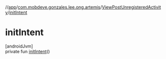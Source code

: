 //[app](../../../index.md)/[com.mobdeve.gonzales.lee.ong.artemis](../index.md)/[ViewPostUnregisteredActivity](index.md)/[initIntent](init-intent.md)

# initIntent

[androidJvm]\
private fun [initIntent](init-intent.md)()
